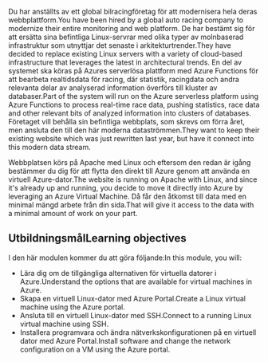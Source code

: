 <span data-ttu-id="f0751-101">Du har anställts av ett global bilracingföretag för att modernisera hela deras webbplattform.</span><span class="sxs-lookup"><span data-stu-id="f0751-101">You have been hired by a global auto racing company to modernize their entire monitoring and web platform.</span></span> <span data-ttu-id="f0751-102">De har bestämt sig för att ersätta sina befintliga Linux-servrar med olika typer av molnbaserad infrastruktur som utnyttjar det senaste i arkitekturtrender.</span><span class="sxs-lookup"><span data-stu-id="f0751-102">They have decided to replace existing Linux servers with a variety of cloud-based infrastructure that leverages the latest in architectural trends.</span></span> <span data-ttu-id="f0751-103">En del av systemet ska köras på Azures serverlösa plattform med Azure Functions för att bearbeta realtidsdata för racing, där statistik, racingdata och andra relevanta delar av analyserad information överförs till kluster av databaser.</span><span class="sxs-lookup"><span data-stu-id="f0751-103">Part of the system will run on the Azure serverless platform using Azure Functions to process real-time race data, pushing statistics, race data and other relevant bits of analyzed information into clusters of databases.</span></span> <span data-ttu-id="f0751-104">Företaget vill behålla sin befintliga webbplats, som skrevs om förra året, men ansluta den till den här moderna dataströmmen.</span><span class="sxs-lookup"><span data-stu-id="f0751-104">They want to keep their existing website which was just rewritten last year, but have it connect into this modern data stream.</span></span>

<span data-ttu-id="f0751-105">Webbplatsen körs på Apache med Linux och eftersom den redan är igång bestämmer du dig för att flytta den direkt till Azure genom att använda en virtuell Azure-dator.</span><span class="sxs-lookup"><span data-stu-id="f0751-105">The website is running on Apache with Linux, and since it's already up and running, you decide to move it directly into Azure by leveraging an Azure Virtual Machine.</span></span> <span data-ttu-id="f0751-106">Då får den åtkomst till data med en minimal mängd arbete från din sida.</span><span class="sxs-lookup"><span data-stu-id="f0751-106">That will give it access to the data with a minimal amount of work on your part.</span></span>

## <a name="learning-objectives"></a><span data-ttu-id="f0751-107">Utbildningsmål</span><span class="sxs-lookup"><span data-stu-id="f0751-107">Learning objectives</span></span>

<span data-ttu-id="f0751-108">I den här modulen kommer du att göra följande:</span><span class="sxs-lookup"><span data-stu-id="f0751-108">In this module, you will:</span></span>

- <span data-ttu-id="f0751-109">Lära dig om de tillgängliga alternativen för virtuella datorer i Azure.</span><span class="sxs-lookup"><span data-stu-id="f0751-109">Understand the options that are available for virtual machines in Azure.</span></span>
- <span data-ttu-id="f0751-110">Skapa en virtuell Linux-dator med Azure Portal.</span><span class="sxs-lookup"><span data-stu-id="f0751-110">Create a Linux virtual machine using the Azure portal.</span></span>
- <span data-ttu-id="f0751-111">Ansluta till en virtuell Linux-dator med SSH.</span><span class="sxs-lookup"><span data-stu-id="f0751-111">Connect to a running Linux virtual machine using SSH.</span></span>
- <span data-ttu-id="f0751-112">Installera programvara och ändra nätverkskonfigurationen på en virtuell dator med Azure Portal.</span><span class="sxs-lookup"><span data-stu-id="f0751-112">Install software and change the network configuration on a VM using the Azure portal.</span></span>